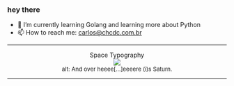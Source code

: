 ### hey there 

- :seedling: I’m currently learning Golang and learning more about Python
- :mailbox: How to reach me: carlos@chcdc.com.br


---


<!-- xkcd -->
<p align="center">Space Typography</br><img src=https://imgs.xkcd.com/comics/space_typography.png></br><font size =2>alt: And over heeee[...]eeeere (i)s Saturn.</br></font></p></table></p> 


<!-- xkcd -->
---
